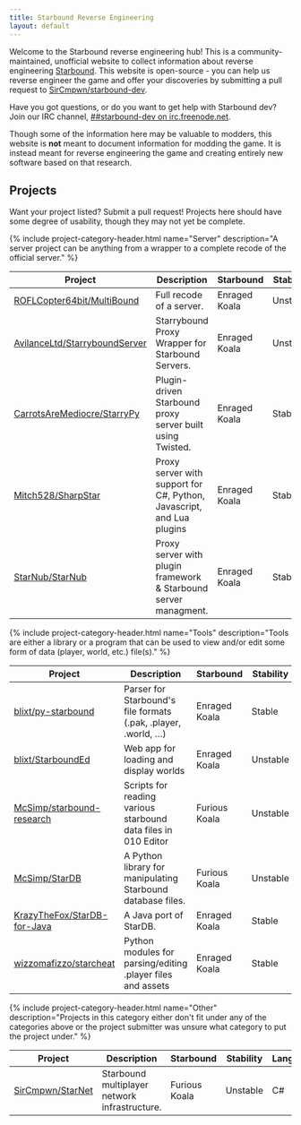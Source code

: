```yaml
---
title: Starbound Reverse Engineering
layout: default
---
```


Welcome to the Starbound reverse engineering hub! This is a community-maintained, unofficial website to collect information
about reverse engineering [Starbound](http://playstarbound.com). This website is open-source - you can help us reverse engineer
the game and offer your discoveries by submitting a pull request to [SirCmpwn/starbound-dev](https://github.com/SirCmpwn/starbound-dev).

Have you got questions, or do you want to get help with Starbound dev? Join our IRC channel,
<a target="_blank" href="http://webchat.freenode.net/?channels=##starbound-dev">##starbound-dev on irc.freenode.net</a>.

Though some of the information here may be valuable to modders, this website is **not** meant to document information for modding
the game. It is instead meant for reverse engineering the game and creating entirely new software based on that research.

## Projects

Want your project listed? Submit a pull request! Projects here should have some degree of usability, though they may not
yet be complete.

<!-- 
    These lists are for open-source projects only.
    Maintain these lists first by supported Starbound version, and second alphabetically. Don't compete for room here.
    External links should have target="_blank"
    Add categories when appropriate. I expect there to be a "server" and "client" section eventually, and probably a
    "libraries" section. Make an "other" section if your stuff doesn't fit into the existing categories.
	
	Categories have been condensed to "client," "server," "tools" and "other" until we get more projects added. I'm 
	leaving out the "client" category until we actually get a client project on the list. Also, whenever we get more
	projects it may be beneficial to have some form of navigation in order to navigate quickly to the category you're
	looking for.
-->

{% include project-category-header.html name="Server" description="A server project can be anything from a wrapper to a complete recode of the official server." %}
<table class="table">
    <thead>
        <tr>
            <th>Project</th>
            <th>Description</th>
            <th>Starbound</th>
            <th>Stability</th>
            <th>Languages</th>
            <th>License</th>
        </tr>
    </thead>
    <tbody>
		<tr> <!-- MultiBound -->
            <td><a target="_blank" href="https://github.com/ROFLCopter64bit/MultiBound">ROFLCopter64bit/MultiBound</a></td>
            <td>Full recode of a server.</td>
            <td><span class="label label-success">Enraged Koala</span></td>
            <td><span class="label label-danger">Unstable</span></td>
            <td>C#</td>
            <td><a target="_blank" href="https://github.com/ROFLCopter64bit/MultiBound/blob/master/LICENSE">GPL v2</a></td>
        </tr>
        <tr> <!-- StarryboundServer -->
            <td><a target="_blank" href="https://github.com/AvilanceLtd/StarryboundServer/">AvilanceLtd/StarryboundServer</a></td>
            <td>Starrybound Proxy Wrapper for Starbound Servers.</td>
            <td><span class="label label-success">Enraged Koala</span></td>
            <td><span class="label label-danger">Unstable</span></td>
            <td>C#</td>
            <td><a target="_blank" href="https://github.com/AvilanceLtd/StarryboundServer/blob/master/LICENSE">GPLv3</a></td>
        </tr>
        <tr> <!-- StarryPy -->
            <td><a target="_blank" href="https://github.com/CarrotsAreMediocre/StarryPy">CarrotsAreMediocre/StarryPy</a></td>
            <td>Plugin-driven Starbound proxy server built using Twisted.</td>
            <td><span class="label label-success">Enraged Koala</span></td>
            <td><span class="label label-success">Stable</span></td>
            <td>Python</td>
            <td><a target="_blank" href="https://github.com/CarrotsAreMediocre/StarryPy/blob/master/LICENSE">WTFPL</a></td>
        </tr>
        <tr> <!-- SharpStar -->
            <td><a target="_blank" href="https://github.com/Mitch528/SharpStar">Mitch528/SharpStar</a></td>
            <td>Proxy server with support for C#, Python, Javascript, and Lua plugins</td>
            <td><span class="label label-success">Enraged Koala</span></td>
            <td><span class="label label-success">Stable</span></td>
            <td>C#</td>
            <td><a target="_blank" href="https://github.com/Mitch528/SharpStar/blob/master/LICENSE">GPLv3</a></td>
        </tr>
        <tr> <!-- StarNub -->
            <td><a target="_blank" href="https://github.com/StarNub/StarNub">StarNub/StarNub</a></td>
            <td>Proxy server with plugin framework & Starbound server managment.</td>
            <td><span class="label label-success">Enraged Koala</span></td>
            <td><span class="label label-success">Stable</span></td>
            <td>Java</td>
            <td><a target="_blank" href="https://github.com/StarNub/StarNub/blob/stable/LICENSE">MIT</a></td>
        </tr>
	</tbody>
</table>

{% include project-category-header.html name="Tools" description="Tools are either a library or a program that can be used to view and/or edit some form of data (player, world, etc.) file(s)." %}
<table class="table">
    <thead>
        <tr>
            <th>Project</th>
            <th>Description</th>
            <th>Starbound</th>
            <th>Stability</th>
            <th>Languages</th>
            <th>License</th>
        </tr>
    </thead>
    <tbody>
		<tr> <!-- py-starbound -->
            <td><a target="_blank" href="https://github.com/blixt/py-starbound">blixt/py-starbound</a></td>
            <td>Parser for Starbound's file formats (.pak, .player, .world, …)</td>
            <td><span class="label label-success">Enraged Koala</span></td>
            <td><span class="label label-success">Stable</span></td>
            <td>Python</td>
            <td><a target="_blank" href="https://github.com/blixt/py-starbound/blob/master/LICENSE">MIT</a></td>
        </tr>
        <tr> <!-- starbounded -->
            <td><a target="_blank" href="https://github.com/blixt/starbounded">blixt/StarboundEd</a></td>
            <td>Web app for loading and display worlds</td>
            <td><span class="label label-success">Enraged Koala</span></td>
            <td><span class="label label-danger">Unstable</span></td>
            <td>JavaScript</td>
            <td><a target="_blank" href="https://github.com/blixt/starbounded/blob/master/LICENSE">MIT</a></td>
        </tr>
        <tr> <!-- starbound-research -->
            <td><a target="_blank" href="https://github.com/McSimp/starbound-research">McSimp/starbound-research</a></td>
            <td>Scripts for reading various starbound data files in 010 Editor</td>
            <td><span class="label label-danger">Furious Koala</span></td>
            <td><span class="label label-danger">Unstable</span></td>
            <td>010 Editor</td>
            <td><a target="_blank" href="https://github.com/McSimp/starbound-research/blob/master/LICENSE">MIT</a></td>
        </tr>
        <tr> <!-- StarDB -->
            <td><a target="_blank" href="https://github.com/McSimp/StarDB">McSimp/StarDB</a></td>
            <td>A Python library for manipulating Starbound database files.</td>
            <td><span class="label label-danger">Furious Koala</span></td>
            <td><span class="label label-danger">Unstable</span></td>
            <td>Python</td>
            <td><a target="_blank" href="https://github.com/McSimp/StarDB/blob/master/LICENSE">MIT</a></td>
        </tr>
        <tr> <!-- StarDB-for-Java -->
            <td><a target="_blank" href="https://github.com/KrazyTheFox/StarDB-for-Java">KrazyTheFox/StarDB-for-Java</a></td>
            <td>A Java port of StarDB.</td>
            <td><span class="label label-success">Enraged Koala</span></td>
            <td><span class="label label-success">Stable</span></td>
            <td>Java</td>
            <td><a target="_blank" href="https://github.com/KrazyTheFox/StarDB-for-Java/blob/master/LICENSE">MIT</a></td>
        </tr>
        <tr> <!-- starcheat -->
            <td><a target="_blank" href="https://github.com/wizzomafizzo/starcheat">wizzomafizzo/starcheat</a></td>
            <td>Python modules for parsing/editing .player files and assets</td>
            <td><span class="label label-success">Enraged Koala</span></td>
            <td><span class="label label-success">Stable</span></td>
            <td>Python</td>
            <td><a target="_blank" href="https://github.com/wizzomafizzo/starcheat/blob/master/LICENSE">MIT</a></td>
        </tr>
	</tbody>
</table>

{% include project-category-header.html name="Other" description="Projects in this category either don't fit under any of the categories above or the project submitter was unsure what category to put the project under." %}
<table class="table">
    <thead>
        <tr>
            <th>Project</th>
            <th>Description</th>
            <th>Starbound</th>
            <th>Stability</th>
            <th>Languages</th>
            <th>License</th>
        </tr>
    </thead>
    <tbody>
        <tr> <!-- StarNet -->
			<!-- I was unsure about where to put this project. -->
            <td><a target="_blank" href="https://github.com/SirCmpwn/StarNet">SirCmpwn/StarNet</a></td>
            <td>Starbound multiplayer network infrastructure.</td>
            <td><span class="label label-danger">Furious Koala</span></td>
            <td><span class="label label-danger">Unstable</span></td>
            <td>C#</td>
            <td><a target="_blank" href="https://github.com/SirCmpwn/StarNet/blob/master/LICENSE">MIT</a></td>
        </tr>
    </tbody>
</table>
